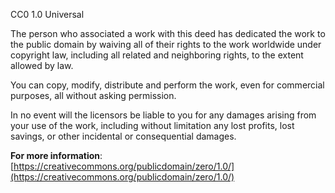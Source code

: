 CC0 1.0 Universal

The person who associated a work with this deed has dedicated the work to the public domain by waiving all of their rights to the work worldwide under copyright law, including all related and neighboring rights, to the extent allowed by law.

You can copy, modify, distribute and perform the work, even for commercial purposes, all without asking permission.

In no event will the licensors be liable to you for any damages arising from your use of the work, including without limitation any lost profits, lost savings, or other incidental or consequential damages.

**For more information**: [https://creativecommons.org/publicdomain/zero/1.0/](https://creativecommons.org/publicdomain/zero/1.0/)

